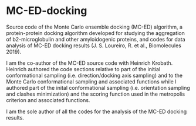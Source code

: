 # MC-ED-docking
Source code of the Monte Carlo ensemble docking (MC-ED) algorithm, a protein-protein docking algorithm developed for studying the aggregation of b2-microglobulin and other amyloidogenic proteins, and codes for data analysis of MC-ED docking results (J. S. Loureiro, R. et al., Biomolecules 2019).

I am the co-author of the MC-ED source code with Heinrich Krobath. Heinrich authored the code sections relative to part of the initial conformational sampling (i.e. direction/docking axis sampling) and to the Monte Carlo conformational sampling and associated functions while I authored part of the inital conformational sampling (i.e. orientation sampling and clashes minimization) and the scoring function used in the metropolis criterion and associated functions.

I am the sole author of all the codes for the analysis of the MC-ED docking results.
